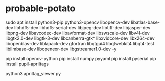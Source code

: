 # probable-potato

sudo apt install python3-pip python3-opencv libopencv-dev libatlas-base-dev libhdf5-dev libhdf5-serial-dev libjpeg-dev libtiff-dev libjasper-dev libpng-dev libavcodec-dev libavformat-dev libswscale-dev libv4l-dev libgtk2.0-dev libgtk-3-dev libcanberra-gtk* libxvidcore-dev libx264-dev libopenblas-dev liblapack-dev gfortran libqtgui4 libqtwebkit4 libqt4-test libilmbase-dev libopenexr-dev libgstreamer1.0-dev -y

pip install opencv-python
pip install numpy pyyaml
pip install pyserial
pip install pupil-apriltags

python3 apriltag_viewer.py
